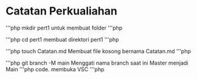 # Catatan Perkualiahan
'''php
mkdir pert1 untuk membuat folder
'''php

'''php
cd pert1 membuat direktori pert1
'''php

'''php
touch Catatan.md Membuat file kosong bernama Catatan.md
'''php

'''php
git branch -M main Menggati nama branch saat ini Master menjadi Main
'''php
code. membuka VSC
'''php
